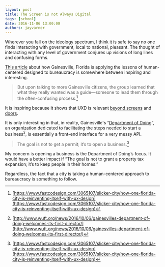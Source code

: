 ```yaml
---
layout: post
title: The Screen is not Always Digital
tags: [school]
date: 2016-11-06 13:00:00
authors: jayvarner
---
```

Wherever you fall on the ideology spectrum, I think it is safe to say no one finds interacting with government, local to national, pleasant. The thought of interacting with any level of government conjures up visions of long lines and confusing forms.

[This article](https://www.fastcodesign.com/3065107/slicker-city/how-one-florida-city-is-reinventing-itself-with-ux-design) about how Gainesville, Florida is applying the lessons of human-centered designed to bureaucracy is somewhere between inspiring and interesting.

> But upon talking to more Gainesville citizens, the group learned that what they really wanted was a guide—someone to lead them through the often-confusing process.[^fluxd]

It is inspiring because it shows that UXD is relevant [beyond screens](http://www.npr.org/2016/11/06/500678100/the-art-of-the-vote-who-designs-the-ballots-we-cast) and [doors](https://www.youtube.com/watch?v=yY96hTb8WgI).

It is only interesting in that, in reality, Gainesville's “[Department of Doing](http://www.gainesville.com/news/20161004/dept-of-doing-explains-what-it-does)”, an organization dedicated to facilitating the steps needed to start a business[^dod], is essentially a front-end interface for a very messy API.

> The goal is not to get a permit; it’s to open a business.[^fluxd]

My concern is opening a business is the Department of Doing’s focus. It would have a better impact if “The goal is not to grant a property tax expansion; it’s to keep people in their homes.”

Regardless, the fact that a city is taking a human-centered approach to bureaucracy is something to follow.

[^fluxd]:[https://www.fastcodesign.com/3065107/slicker-city/how-one-florida-city-is-reinventing-itself-with-ux-design](https://www.fastcodesign.com/3065107/slicker-city/how-one-florida-city-is-reinventing-itself-with-ux-design)

[^dod]:[http://www.wuft.org/news/2016/10/06/gainesvilles-department-of-doing-welcomes-its-first-director/](http://www.wuft.org/news/2016/10/06/gainesvilles-department-of-doing-welcomes-its-first-director/)

